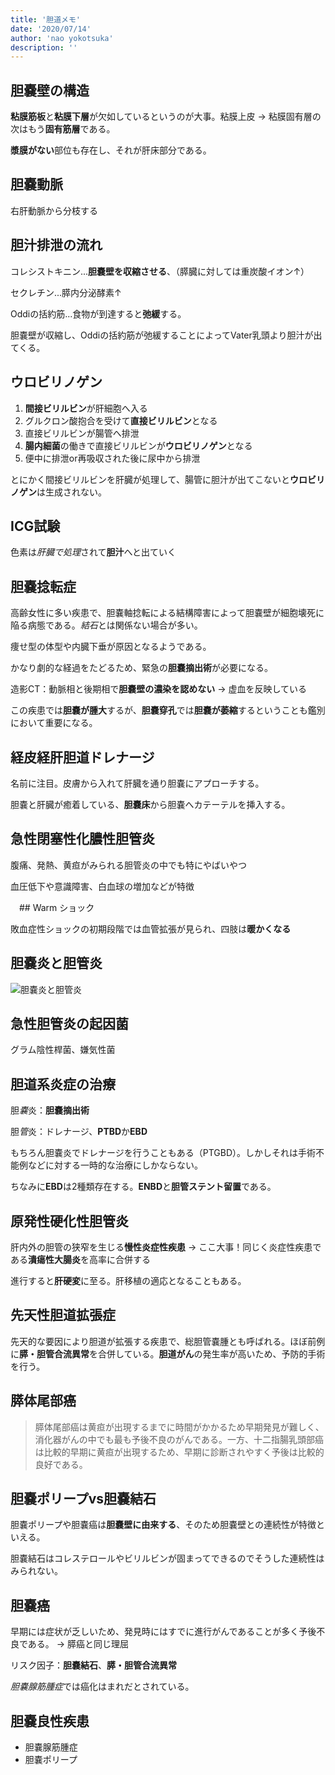 ```yaml
---
title: '胆道メモ'
date: '2020/07/14'
author: 'nao yokotsuka'
description: ''
---
```


## 胆嚢壁の構造

**粘膜筋板**と**粘膜下層**が欠如しているというのが大事。粘膜上皮 -> 粘膜固有層の次はもう**固有筋層**である。

**漿膜がない**部位も存在し、それが肝床部分である。

## 胆嚢動脈

右肝動脈から分枝する

## 胆汁排泄の流れ

コレシストキニン...**胆嚢壁を収縮させる**、（膵臓に対しては重炭酸イオン↑）

セクレチン...膵内分泌酵素↑

Oddiの括約筋...食物が到達すると**弛緩**する。

胆嚢壁が収縮し、Oddiの括約筋が弛緩することによってVater乳頭より胆汁が出てくる。

## ウロビリノゲン

1. **間接ビリルビン**が肝細胞へ入る
2. グルクロン酸抱合を受けて**直接ビリルビン**となる
3. 直接ビリルビンが腸管へ排泄
4. **腸内細菌**の働きで直接ビリルビンが**ウロビリノゲン**となる
5. 便中に排泄or再吸収された後に尿中から排泄

とにかく間接ビリルビンを肝臓が処理して、腸管に胆汁が出てこないと**ウロビリノゲン**は生成されない。

## ICG試験

色素は*肝臓で処理*されて**胆汁**へと出ていく

## 胆嚢捻転症

高齢女性に多い疾患で、胆嚢軸捻転による結構障害によって胆嚢壁が細胞壊死に陥る病態である。*結石*とは関係ない場合が多い。

痩せ型の体型や内臓下垂が原因となるようである。

かなり劇的な経過をたどるため、緊急の**胆嚢摘出術**が必要になる。

造影CT：動脈相と後期相で**胆嚢壁の濃染を認めない** -> 虚血を反映している

この疾患では**胆嚢が腫大**するが、**胆嚢穿孔**では**胆嚢が萎縮**するということも鑑別において重要になる。

## 経皮経肝胆道ドレナージ

名前に注目。皮膚から入れて肝臓を通り胆嚢にアプローチする。

胆嚢と肝臓が癒着している、**胆嚢床**から胆嚢へカテーテルを挿入する。

## 急性閉塞性化膿性胆管炎

腹痛、発熱、黄疸がみられる胆管炎の中でも特にやばいやつ

血圧低下や意識障害、白血球の増加などが特徴

　## Warm ショック

敗血症性ショックの初期段階では血管拡張が見られ、四肢は**暖かくなる**

## 胆嚢炎と胆管炎

![胆嚢炎と胆管炎](http://d280wcvpuqrtqr.cloudfront.net/20200715_085303.png)

## 急性胆管炎の起因菌

グラム陰性桿菌、嫌気性菌

## 胆道系炎症の治療

胆*嚢*炎：**胆嚢摘出術**

胆*管*炎：ドレナージ、**PTBD**か**EBD**

もちろん胆嚢炎でドレナージを行うこともある（PTGBD）。しかしそれは手術不能例などに対する一時的な治療にしかならない。

ちなみに**EBD**は2種類存在する。**ENBD**と**胆管ステント留置**である。

## 原発性硬化性胆管炎

肝内外の胆管の狭窄を生じる**慢性炎症性疾患** -> ここ大事！同じく炎症性疾患である**潰瘍性大腸炎**を高率に合併する

進行すると**肝硬変**に至る。肝移植の適応となることもある。

## 先天性胆道拡張症

先天的な要因により胆道が拡張する疾患で、総胆管嚢腫とも呼ばれる。ほぼ前例に**膵・胆管合流異常**を合併している。**胆道がん**の発生率が高いため、予防的手術を行う。

## 膵体尾部癌

> 膵体尾部癌は黄疸が出現するまでに時間がかかるため早期発見が難しく、消化器がんの中でも最も予後不良のがんである。一方、十二指腸乳頭部癌は比較的早期に黄疸が出現するため、早期に診断されやすく予後は比較的良好である。

## 胆嚢ポリープvs胆嚢結石

胆嚢ポリープや胆嚢癌は**胆嚢壁に由来する**、そのため胆嚢壁との連続性が特徴といえる。

胆嚢結石はコレステロールやビリルビンが固まってできるのでそうした連続性はみられない。

## 胆嚢癌

早期には症状が乏しいため、発見時にはすでに進行がんであることが多く予後不良である。 -> 膵癌と同じ理屈

リスク因子：**胆嚢結石**、**膵・胆管合流異常**

*胆嚢腺筋腫症*では癌化はまれだとされている。

## 胆嚢良性疾患

- 胆嚢腺筋腫症
- 胆嚢ポリープ
